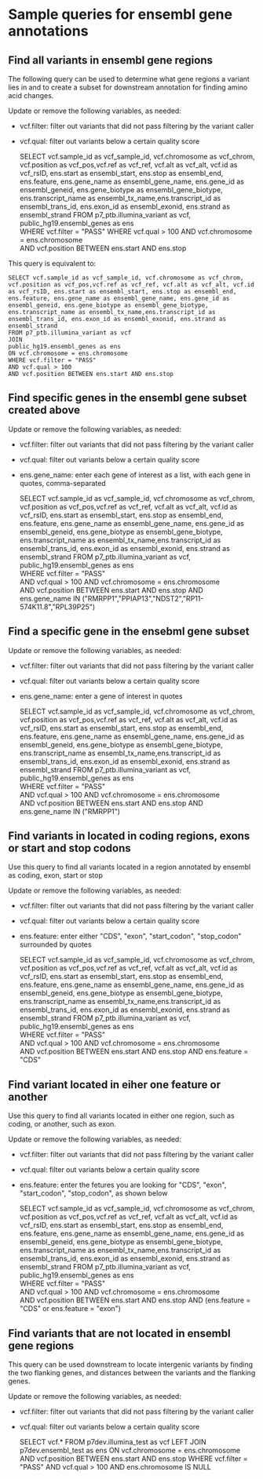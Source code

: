 Sample queries for ensembl gene annotations
===========================================

Find all variants in ensembl gene regions
-----------------------------------------

The following query can be used to determine what gene regions a variant
lies in and to create a subset for downstream annotation for finding
amino acid changes.

Update or remove the following variables, as needed:  
- vcf.filter: filter out variants that did not pass filtering by the
variant caller  
- vcf.qual: filter out variants below a certain quality score

    SELECT vcf.sample_id as vcf_sample_id, vcf.chromosome as vcf_chrom, vcf.position as vcf_pos,vcf.ref as vcf_ref, vcf.alt as vcf_alt, vcf.id as vcf_rsID, ens.start as ensembl_start, ens.stop as ensembl_end, ens.feature, ens.gene_name as ensembl_gene_name, ens.gene_id as ensembl_geneid, ens.gene_biotype as ensembl_gene_biotype, ens.transcript_name as ensembl_tx_name,ens.transcript_id as ensembl_trans_id, ens.exon_id as ensembl_exonid, ens.strand as ensembl_strand
    FROM p7_ptb.illumina_variant as vcf, public_hg19.ensembl_genes as ens  
    WHERE vcf.filter = "PASS" 
    WHERE vcf.qual > 100
    AND vcf.chromosome = ens.chromosome  
    AND vcf.position BETWEEN ens.start AND ens.stop  

This query is equivalent to:

    SELECT vcf.sample_id as vcf_sample_id, vcf.chromosome as vcf_chrom, vcf.position as vcf_pos,vcf.ref as vcf_ref, vcf.alt as vcf_alt, vcf.id as vcf_rsID, ens.start as ensembl_start, ens.stop as ensembl_end, ens.feature, ens.gene_name as ensembl_gene_name, ens.gene_id as ensembl_geneid, ens.gene_biotype as ensembl_gene_biotype, ens.transcript_name as ensembl_tx_name,ens.transcript_id as ensembl_trans_id, ens.exon_id as ensembl_exonid, ens.strand as ensembl_strand
    FROM p7_ptb.illumina_variant as vcf
    JOIN
    public_hg19.ensembl_genes as ens 
    ON vcf.chromosome = ens.chromosome  
    WHERE vcf.filter = "PASS"
    AND vcf.qual > 100
    AND vcf.position BETWEEN ens.start AND ens.stop 

Find specific genes in the ensembl gene subset created above
------------------------------------------------------------

Update or remove the following variables, as needed:  
- vcf.filter: filter out variants that did not pass filtering by the
variant caller  
- vcf.qual: filter out variants below a certain quality score  
- ens.gene\_name: enter each gene of interest as a list, with each gene
in quotes, comma-separated

    SELECT vcf.sample_id as vcf_sample_id, vcf.chromosome as vcf_chrom, vcf.position as vcf_pos,vcf.ref as vcf_ref, vcf.alt as vcf_alt, vcf.id as vcf_rsID, ens.start as ensembl_start, ens.stop as ensembl_end, ens.feature, ens.gene_name as ensembl_gene_name, ens.gene_id as ensembl_geneid, ens.gene_biotype as ensembl_gene_biotype, ens.transcript_name as ensembl_tx_name,ens.transcript_id as ensembl_trans_id, ens.exon_id as ensembl_exonid, ens.strand as ensembl_strand
    FROM p7_ptb.illumina_variant as vcf, public_hg19.ensembl_genes as ens  
    WHERE vcf.filter = "PASS"  
    AND vcf.qual > 100
    AND vcf.chromosome = ens.chromosome  
    AND vcf.position BETWEEN ens.start AND ens.stop 
    AND ens.gene_name IN ("RMRPP1","PPIAP13","NDST2","RP11-574K11.8","RPL39P25")

Find a specific gene in the ensebml gene subset
-----------------------------------------------

Update or remove the following variables, as needed:  
- vcf.filter: filter out variants that did not pass filtering by the
variant caller  
- vcf.qual: filter out variants below a certain quality score  
- ens.gene\_name: enter a gene of interest in quotes

    SELECT vcf.sample_id as vcf_sample_id, vcf.chromosome as vcf_chrom, vcf.position as vcf_pos,vcf.ref as vcf_ref, vcf.alt as vcf_alt, vcf.id as vcf_rsID, ens.start as ensembl_start, ens.stop as ensembl_end, ens.feature, ens.gene_name as ensembl_gene_name, ens.gene_id as ensembl_geneid, ens.gene_biotype as ensembl_gene_biotype, ens.transcript_name as ensembl_tx_name,ens.transcript_id as ensembl_trans_id, ens.exon_id as ensembl_exonid, ens.strand as ensembl_strand
    FROM p7_ptb.illumina_variant as vcf, public_hg19.ensembl_genes as ens  
    WHERE vcf.filter = "PASS"  
    AND vcf.qual > 100
    AND vcf.chromosome = ens.chromosome  
    AND vcf.position BETWEEN ens.start AND ens.stop 
    AND ens.gene_name IN ("RMRPP1")

Find variants in located in coding regions, exons or start and stop codons
--------------------------------------------------------------------------

Use this query to find all variants located in a region annotated by
ensembl as coding, exon, start or stop

Update or remove the following variables, as needed:  
- vcf.filter: filter out variants that did not pass filtering by the
variant caller  
- vcf.qual: filter out variants below a certain quality score  
- ens.feature: enter either "CDS", "exon", "start\_codon", "stop\_codon"
surrounded by quotes

    SELECT vcf.sample_id as vcf_sample_id, vcf.chromosome as vcf_chrom, vcf.position as vcf_pos,vcf.ref as vcf_ref, vcf.alt as vcf_alt, vcf.id as vcf_rsID, ens.start as ensembl_start, ens.stop as ensembl_end, ens.feature, ens.gene_name as ensembl_gene_name, ens.gene_id as ensembl_geneid, ens.gene_biotype as ensembl_gene_biotype, ens.transcript_name as ensembl_tx_name,ens.transcript_id as ensembl_trans_id, ens.exon_id as ensembl_exonid, ens.strand as ensembl_strand
    FROM p7_ptb.illumina_variant as vcf, public_hg19.ensembl_genes as ens  
    WHERE vcf.filter = "PASS"  
    AND vcf.qual > 100
    AND vcf.chromosome = ens.chromosome  
    AND vcf.position BETWEEN ens.start AND ens.stop 
    AND ens.feature = "CDS"

Find variant located in eiher one feature or another
----------------------------------------------------

Use this query to find all variants located in either one region, such
as coding, or another, such as exon.

Update or remove the following variables, as needed:  
- vcf.filter: filter out variants that did not pass filtering by the
variant caller  
- vcf.qual: filter out variants below a certain quality score  
- ens.feature: enter the fetures you are looking for "CDS", "exon",
"start\_codon", "stop\_codon", as shown below

    SELECT vcf.sample_id as vcf_sample_id, vcf.chromosome as vcf_chrom, vcf.position as vcf_pos,vcf.ref as vcf_ref, vcf.alt as vcf_alt, vcf.id as vcf_rsID, ens.start as ensembl_start, ens.stop as ensembl_end, ens.feature, ens.gene_name as ensembl_gene_name, ens.gene_id as ensembl_geneid, ens.gene_biotype as ensembl_gene_biotype, ens.transcript_name as ensembl_tx_name,ens.transcript_id as ensembl_trans_id, ens.exon_id as ensembl_exonid, ens.strand as ensembl_strand
    FROM p7_ptb.illumina_variant as vcf, public_hg19.ensembl_genes as ens  
    WHERE vcf.filter = "PASS"  
    AND vcf.qual > 100
    AND vcf.chromosome = ens.chromosome  
    AND vcf.position BETWEEN ens.start AND ens.stop 
    AND (ens.feature = "CDS" or ens.feature = "exon")

Find variants that are not located in ensembl gene regions
----------------------------------------------------------

This query can be used downstream to locate intergenic variants by
finding the two flanking genes, and distances between the variants and
the flanking genes.

Update or remove the following variables, as needed:  
- vcf.filter: filter out variants that did not pass filtering by the
variant caller  
- vcf.qual: filter out variants below a certain quality score

    SELECT vcf.* 
    FROM
      p7dev.illumina_test as vcf
      LEFT JOIN p7dev.ensembl_test as ens
        ON vcf.chromosome = ens.chromosome
        AND vcf.position BETWEEN ens.start AND ens.stop
    WHERE
      vcf.filter = "PASS" 
      AND vcf.qual > 100
      AND ens.chromosome IS NULL
